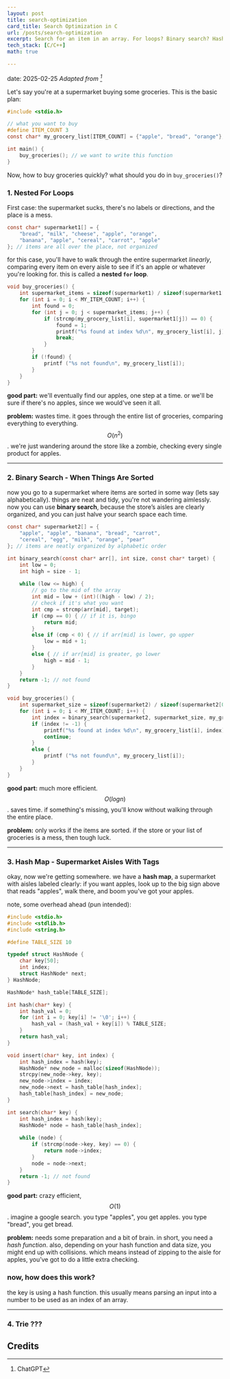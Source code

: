 ```yaml
---
layout: post
title: search-optimization
card_title: Search Optimization in C
url: /posts/search-optimization
excerpt: Search for an item in an array. For loops? Binary search? Hash maps? Quick guide here.
tech_stack: [C/C++]
math: true

---
```

date: 2025-02-25
*Adapted from [^1]*

Let's say you're at a supermarket buying some groceries. This is the basic plan:

```c
#include <stdio.h>

// what you want to buy
#define ITEM_COUNT 3
const char* my_grocery_list[ITEM_COUNT] = {"apple", "bread", "orange"};

int main() {
    buy_groceries(); // we want to write this function
}
```

Now, how to buy groceries quickly? what should you do in `buy_groceries()`?

### 1. Nested For Loops

First case: the supermarket sucks, there's no labels or directions, and the place is a mess.

```c
const char* supermarket1[] = {
    "bread", "milk", "cheese", "apple", "orange",
    "banana", "apple", "cereal", "carrot", "apple"
}; // items are all over the place, not organized
```

for this case, you'll have to walk through the entire supermarket *linearly*, comparing every item on every aisle to see if it's an apple or whatever you're looking for.
this is called a **nested `for` loop**.

```c
void buy_groceries() {
    int supermarket_items = sizeof(supermarket1) / sizeof(supermarket1[0]);
    for (int i = 0; i < MY_ITEM_COUNT; i++) {
        int found = 0;
        for (int j = 0; j < supermarket_items; j++) {
            if (strcmp(my_grocery_list[i], supermarket1[j]) == 0) {
                found = 1;
                printf("%s found at index %d\n", my_grocery_list[i], j);
                break;
            }
        }
        if (!found) {
            printf ("%s not found\n", my_grocery_list[i]);
        }
    }
}
```
**good part:** we'll eventually find our apples, one step at a time. or we'll be sure if there's no apples, since we would've seen it all.

**problem:** wastes time. it goes through the entire list of groceries, comparing everything to everything. $$O(n^2)$$. we're just wandering around the store like a zombie, checking every single product for apples.

***

### 2. Binary Search - When Things Are Sorted

now you go to a supermarket where items are sorted in some way (lets say alphabetically). things are neat and tidy, you're not wandering aimlessly. now you can use **binary search**, because the store’s aisles are clearly organized, and you can just halve your search space each time.

```c
const char* supermarket2[] = {
    "apple", "apple", "banana", "bread", "carrot",
    "cereal", "egg", "milk", "orange", "pear"
}; // items are neatly organized by alphabetic order

int binary_search(const char* arr[], int size, const char* target) {
    int low = 0;
    int high = size - 1;
    
    while (low <= high) {
        // go to the mid of the array
        int mid = low + (int)((high - low) / 2);
        // check if it's what you want
        int cmp = strcmp(arr[mid], target);
        if (cmp == 0) { // if it is, bingo
            return mid;
        }
        else if (cmp < 0) { // if arr[mid] is lower, go upper
            low = mid + 1;
        }
        else { // if arr[mid] is greater, go lower
            high = mid - 1;
        }
    }
    return -1; // not found
}

void buy_groceries() {
    int supermarket_size = sizeof(supermarket2) / sizeof(supermarket2[0]);
    for (int i = 0; i < MY_ITEM_COUNT; i++) {
        int index = binary_search(supermarket2, supermarket_size, my_grocery_list[i]);
        if (index != -1) {
            printf("%s found at index %d\n", my_grocery_list[i], index);
            continue;
        }
        else {
            printf ("%s not found\n", my_grocery_list[i]);
        }
    }
}
```

**good part:** much more efficient. $$O(log n)$$. saves time. if something's missing, you'll know without walking through the entire place.

**problem:** only works if the items are sorted. if the store or your list of groceries is a mess, then tough luck.

***

### 3. Hash Map - Supermarket Aisles With Tags

okay, now we're getting somewhere. we have a **hash map**, a supermarket with aisles labeled clearly: if you want apples, look up to the big sign above that reads "apples", walk there, and boom you've got your apples.

note, some overhead ahead (pun intended):

```c
#include <stdio.h>
#include <stdlib.h>
#include <string.h>

#define TABLE_SIZE 10

typedef struct HashNode {
    char key[50];
    int index;
    struct HashNode* next;
} HashNode;

HashNode* hash_table[TABLE_SIZE];

int hash(char* key) {
    int hash_val = 0;
    for (int i = 0; key[i] != '\0'; i++) {
        hash_val = (hash_val + key[i]) % TABLE_SIZE;
    }
    return hash_val;
}

void insert(char* key, int index) {
    int hash_index = hash(key);
    HashNode* new_node = malloc(sizeof(HashNode));
    strcpy(new_node->key, key);
    new_node->index = index;
    new_node->next = hash_table[hash_index];
    hash_table[hash_index] = new_node;
}

int search(char* key) {
    int hash_index = hash(key);
    HashNode* node = hash_table[hash_index];
    
    while (node) {
        if (strcmp(node->key, key) == 0) {
            return node->index;
        }
        node = node->next;
    }
    return -1; // not found
}

```

**good part:** crazy efficient, $$O(1)$$. imagine a google search. you type "apples", you get apples. you type "bread", you get bread.

**problem:** needs some preparation and a bit of brain. in short, you need a *hash function*. also, depending on your hash function and data size, you might end up with collisions. which means instead of zipping to the aisle for apples, you’ve got to do a little extra checking.

### now, how does this work?

the key is using a hash function. this usually means parsing an input into a number to be used as an index of an array.

***

### 4. Trie ???

## Credits

[^1]: ChatGPT
<!--Written by Jorge Porras (2025)-->